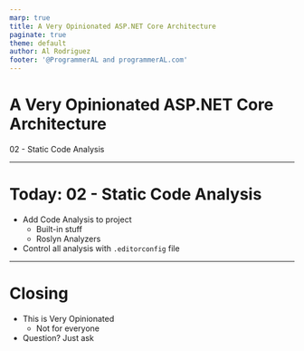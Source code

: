 ```yaml
---
marp: true
title: A Very Opinionated ASP.NET Core Architecture
paginate: true
theme: default
author: Al Rodriguez
footer: '@ProgrammerAL and programmerAL.com'
---
```


# A Very Opinionated ASP.NET Core Architecture

02 - Static Code Analysis

---

# Today: 02 - Static Code Analysis

- Add Code Analysis to project
  - Built-in stuff
  - Roslyn Analyzers
- Control all analysis with `.editorconfig` file

---

# Closing

- This is Very Opinionated
  - Not for everyone
- Question? Just ask

